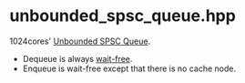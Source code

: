 # unbounded_spsc_queue.hpp
1024cores' [Unbounded SPSC Queue](1).

- Dequeue is always [wait-free](2).
- Enqueue is wait-free except that there is no cache node.

[1]: http://www.1024cores.net/home/lock-free-algorithms/queues/unbounded-spsc-queue
[2]: https://en.wikipedia.org/wiki/Non-blocking_algorithm#Wait-freedom
